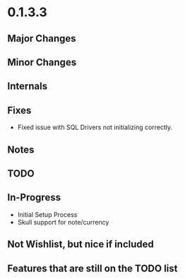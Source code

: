 # 0.1.3.3

## Major Changes

## Minor Changes

## Internals

## Fixes

- Fixed issue with SQL Drivers not initializing correctly.

## Notes

## TODO

## In-Progress

- Initial Setup Process
- Skull support for note/currency

## Not Wishlist, but nice if included

## Features that are still on the TODO list